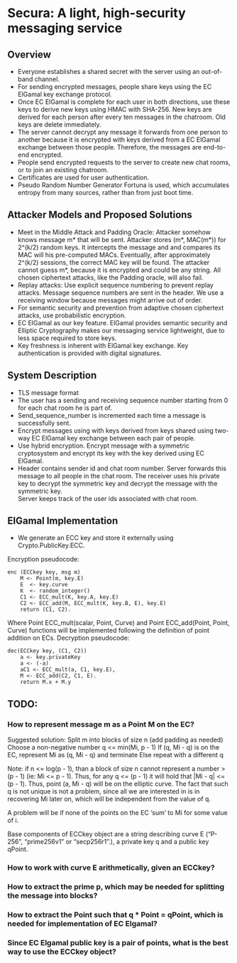 # Secura: A light, high-security messaging service 
## Overview
- Everyone establishes a shared secret with the server using an out-of-band channel. 
- For sending encrypted messages, people share keys using the EC ElGamal key exchange protocol. 
- Once EC ElGamal is complete for each user in both directions, use these keys to derive new keys using HMAC with SHA-256. New keys are derived for each person after every ten messages in the chatroom. Old keys are delete immediately. 
- The server cannot decrypt any message it forwards from one person to another because it is encrypted with keys derived from a EC ElGamal exchange between those people. Therefore, the messages are end-to-end encrypted. 
- People send encrypted requests to the server to create new chat rooms, or to join an existing chatroom.
- Certificates are used for user authentication.  
- Pseudo Random Number Generator Fortuna is used, which accumulates entropy from many sources, rather than from just boot time. 

## Attacker Models and Proposed Solutions 
- Meet in the Middle Attack and Padding Oracle: Attacker somehow knows message m* that will be sent. Attacker stores (m\*, MAC(m\*)) for 2^(k/2) random keys. It intercepts the message and and compares its MAC will his pre-computed MACs. Eventually, after approximately 2^(k/2) sessions, the correct MAC key will be found. The attacker cannot guess m\*, because it is encrypted and could be any string. All chosen ciphertext attacks, like the Padding oracle, will also fail. 
- Replay attacks: Use explicit sequence numbering to prevent replay attacks. Message sequence numbers are sent in the header. We use a receiving window because messages might arrive out of order. 
- For semantic security and prevention from adaptive chosen ciphertext attacks, use probabilistic encryption. 
- EC ElGamal as our key feature. ElGamal provides semantic security and Elliptic Cryptography makes our messaging service lightweight, due to less space required to store keys.  
- Key freshness is inherent with ElGamal key exchange. Key authentication is provided with digital signatures.
 
## System Description
- TLS message format
- The user has a sending and receiving sequence number starting from 0 for each chat room he is part of.
- Send_sequence_number is incremented each time a message is successfully sent. 
- Encrypt messages using with keys derived from keys shared using two-way EC ElGamal key exchange between each pair of people. 
- Use hybrid encryption. Encrypt message with a symmetric cryptosystem and encrypt its key with the key derived using EC ElGamal.
- Header contains sender id and chat room number. Server forwards this message to all people in the chat room. The receiver uses his private key to decrypt the symmetric key and decrypt the message with the symmetric key.  
Server keeps track of the user ids associated with chat room.

## ElGamal Implementation
- We generate an ECC key and store it externally using Crypto.PublicKey.ECC.

Encryption pseudocode:

	enc (ECCkey key, msg m)
		M <- Point(m, key.E)
		E  <- key.curve
		K  <- random_integer()
		C1 <- ECC_mult(K, key.A, key.E) 
		C2 <- ECC_add(M, ECC_mult(K, key.B, E), key.E)
		return (C1, C2).

Where Point ECC_mult(scalar, Point, Curve) and Point ECC_add(Point, Point, Curve) functions will be implemented following the definition of point addition on ECs.
Decryption pseudocode:

	dec(ECCkey key, (C1, C2))
		a <- key.privateKey
		a <- (-a)
		aC1 <- ECC_mult(a, C1, key.E),
		M <- ECC_add(C2, C1, E).
		return M.x + M.y

## TODO:

### How to represent message m as a Point M on the EC?
Suggested solution:
Split m into blocks of size n (add padding as needed)
Choose a non-negative number q <= min(Mi, p - 1)
If (q, Mi - q) is on the EC, represent Mi as (q, Mi - q) and terminate
Else repeat with a different q

Note: if n <= log(p - 1), than a block of size n cannot represent a number > (p - 1) (ie: Mi <= p - 1). Thus, for any q <= (p - 1) it will hold that |Mi - q| <= (p - 1). Thus, point (a, Mi - q) will be on the elliptic curve. The fact that such q is not unique is not a problem, since all we are interested in is in recovering Mi later on, which will be independent from the value of q.

A problem will be if none of the points on the EC ‘sum’ to Mi for some value of i.

Base components of ECCkey object are a string describing curve E (“P-256”, “prime256v1” or “secp256r1”.), a private key q and a public key qPoint.
### How to work with curve E arithmetically, given an ECCkey?
### How to extract the prime p, which may be needed for splitting the message into blocks?
### How to extract the Point such that q * Point = qPoint, which is needed for implementation of EC Elgamal?
### Since EC Elgamal public key is a pair of points, what is the best way to use the ECCkey object?

